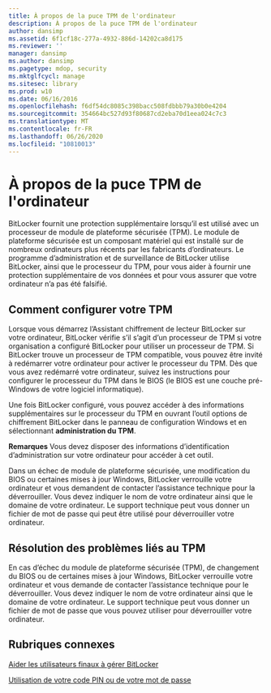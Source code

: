 ```yaml
---
title: À propos de la puce TPM de l'ordinateur
description: À propos de la puce TPM de l'ordinateur
author: dansimp
ms.assetid: 6f1cf18c-277a-4932-886d-14202ca8d175
ms.reviewer: ''
manager: dansimp
ms.author: dansimp
ms.pagetype: mdop, security
ms.mktglfcycl: manage
ms.sitesec: library
ms.prod: w10
ms.date: 06/16/2016
ms.openlocfilehash: f6df54dc8085c398bacc508fdbbb79a30b0e4204
ms.sourcegitcommit: 354664bc527d93f80687cd2eba70d1eea024c7c3
ms.translationtype: MT
ms.contentlocale: fr-FR
ms.lasthandoff: 06/26/2020
ms.locfileid: "10810013"
---
```

# À propos de la puce TPM de l'ordinateur


BitLocker fournit une protection supplémentaire lorsqu’il est utilisé avec un processeur de module de plateforme sécurisée (TPM). Le module de plateforme sécurisée est un composant matériel qui est installé sur de nombreux ordinateurs plus récents par les fabricants d’ordinateurs. Le programme d’administration et de surveillance de BitLocker utilise BitLocker, ainsi que le processeur du TPM, pour vous aider à fournir une protection supplémentaire de vos données et pour vous assurer que votre ordinateur n’a pas été falsifié.

## Comment configurer votre TPM


Lorsque vous démarrez l’Assistant chiffrement de lecteur BitLocker sur votre ordinateur, BitLocker vérifie s’il s’agit d’un processeur de TPM si votre organisation a configuré BitLocker pour utiliser un processeur de TPM. Si BitLocker trouve un processeur de TPM compatible, vous pouvez être invité à redémarrer votre ordinateur pour activer le processeur du TPM. Dès que vous avez redémarré votre ordinateur, suivez les instructions pour configurer le processeur du TPM dans le BIOS (le BIOS est une couche pré-Windows de votre logiciel informatique).

Une fois BitLocker configuré, vous pouvez accéder à des informations supplémentaires sur le processeur du TPM en ouvrant l’outil options de chiffrement BitLocker dans le panneau de configuration Windows et en sélectionnant **administration du TPM**.

**Remarques**  Vous devez disposer des informations d’identification d’administration sur votre ordinateur pour accéder à cet outil.

 

Dans un échec de module de plateforme sécurisée, une modification du BIOS ou certaines mises à jour Windows, BitLocker verrouille votre ordinateur et vous demandent de contacter l’assistance technique pour la déverrouiller. Vous devez indiquer le nom de votre ordinateur ainsi que le domaine de votre ordinateur. Le support technique peut vous donner un fichier de mot de passe qui peut être utilisé pour déverrouiller votre ordinateur.

## Résolution des problèmes liés au TPM


En cas d’échec du module de plateforme sécurisée (TPM), de changement du BIOS ou de certaines mises à jour Windows, BitLocker verrouille votre ordinateur et vous demande de contacter l’assistance technique pour le déverrouiller. Vous devez indiquer le nom de votre ordinateur ainsi que le domaine de votre ordinateur. Le support technique peut vous donner un fichier de mot de passe que vous pouvez utiliser pour déverrouiller votre ordinateur.

## Rubriques connexes


[Aider les utilisateurs finaux à gérer BitLocker](helping-end-users-manage-bitlocker.md)

[Utilisation de votre code PIN ou de votre mot de passe](using-your-pin-or-password.md)

 

 





